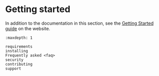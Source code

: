 # Getting started

In addition to the documentation in this section, see the [Getting Started guide](https://linuxcontainers.org/lxd/getting-started-cli/) on the website.

```{toctree}
:maxdepth: 1

requirements
installing
Frequently asked <faq>
security
contributing
support
```
